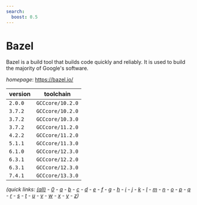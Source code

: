 ```yaml
---
search:
  boost: 0.5
---
```

# Bazel

Bazel is a build tool that builds code quickly and reliably. It is used to build the majority of Google's software.

*homepage*: <https://bazel.io/>

version | toolchain
--------|----------
``2.0.0`` | ``GCCcore/10.2.0``
``3.7.2`` | ``GCCcore/10.2.0``
``3.7.2`` | ``GCCcore/10.3.0``
``3.7.2`` | ``GCCcore/11.2.0``
``4.2.2`` | ``GCCcore/11.2.0``
``5.1.1`` | ``GCCcore/11.3.0``
``6.1.0`` | ``GCCcore/12.3.0``
``6.3.1`` | ``GCCcore/12.2.0``
``6.3.1`` | ``GCCcore/12.3.0``
``7.4.1`` | ``GCCcore/13.3.0``


*(quick links: [(all)](../index.md) - [0](../0/index.md) - [a](../a/index.md) - [b](../b/index.md) - [c](../c/index.md) - [d](../d/index.md) - [e](../e/index.md) - [f](../f/index.md) - [g](../g/index.md) - [h](../h/index.md) - [i](../i/index.md) - [j](../j/index.md) - [k](../k/index.md) - [l](../l/index.md) - [m](../m/index.md) - [n](../n/index.md) - [o](../o/index.md) - [p](../p/index.md) - [q](../q/index.md) - [r](../r/index.md) - [s](../s/index.md) - [t](../t/index.md) - [u](../u/index.md) - [v](../v/index.md) - [w](../w/index.md) - [x](../x/index.md) - [y](../y/index.md) - [z](../z/index.md))*

